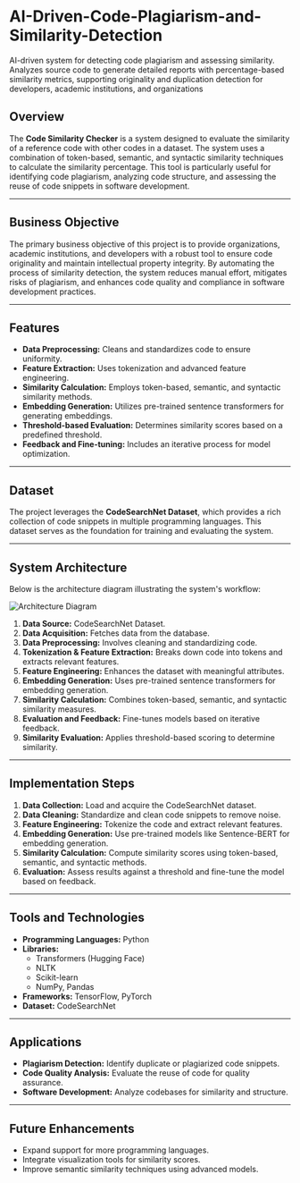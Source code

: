 # AI-Driven-Code-Plagiarism-and-Similarity-Detection
AI-driven system for detecting code plagiarism and assessing similarity. Analyzes source code to generate detailed reports with percentage-based similarity metrics, supporting originality and duplication detection for developers, academic institutions, and organizations

## Overview
The **Code Similarity Checker** is a system designed to evaluate the similarity of a reference code with other codes in a dataset. The system uses a combination of token-based, semantic, and syntactic similarity techniques to calculate the similarity percentage. This tool is particularly useful for identifying code plagiarism, analyzing code structure, and assessing the reuse of code snippets in software development.

---

## Business Objective
The primary business objective of this project is to provide organizations, academic institutions, and developers with a robust tool to ensure code originality and maintain intellectual property integrity. By automating the process of similarity detection, the system reduces manual effort, mitigates risks of plagiarism, and enhances code quality and compliance in software development practices.

---

## Features
- **Data Preprocessing:** Cleans and standardizes code to ensure uniformity.
- **Feature Extraction:** Uses tokenization and advanced feature engineering.
- **Similarity Calculation:** Employs token-based, semantic, and syntactic similarity methods.
- **Embedding Generation:** Utilizes pre-trained sentence transformers for generating embeddings.
- **Threshold-based Evaluation:** Determines similarity scores based on a predefined threshold.
- **Feedback and Fine-tuning:** Includes an iterative process for model optimization.

---

## Dataset
The project leverages the **CodeSearchNet Dataset**, which provides a rich collection of code snippets in multiple programming languages. This dataset serves as the foundation for training and evaluating the system.

---

## System Architecture
Below is the architecture diagram illustrating the system's workflow:

![Architecture Diagram](WhatsApp_Image_2024-12-28_at_10.50.17_AM.jpeg)

1. **Data Source:** CodeSearchNet Dataset.
2. **Data Acquisition:** Fetches data from the database.
3. **Data Preprocessing:** Involves cleaning and standardizing code.
4. **Tokenization & Feature Extraction:** Breaks down code into tokens and extracts relevant features.
5. **Feature Engineering:** Enhances the dataset with meaningful attributes.
6. **Embedding Generation:** Uses pre-trained sentence transformers for embedding generation.
7. **Similarity Calculation:** Combines token-based, semantic, and syntactic similarity measures.
8. **Evaluation and Feedback:** Fine-tunes models based on iterative feedback.
9. **Similarity Evaluation:** Applies threshold-based scoring to determine similarity.

---

## Implementation Steps
1. **Data Collection:** Load and acquire the CodeSearchNet dataset.
2. **Data Cleaning:** Standardize and clean code snippets to remove noise.
3. **Feature Engineering:** Tokenize the code and extract relevant features.
4. **Embedding Generation:** Use pre-trained models like Sentence-BERT for embedding generation.
5. **Similarity Calculation:** Compute similarity scores using token-based, semantic, and syntactic methods.
6. **Evaluation:** Assess results against a threshold and fine-tune the model based on feedback.

---

## Tools and Technologies
- **Programming Languages:** Python
- **Libraries:**
  - Transformers (Hugging Face)
  - NLTK
  - Scikit-learn
  - NumPy, Pandas
- **Frameworks:** TensorFlow, PyTorch
- **Dataset:** CodeSearchNet

---

## Applications
- **Plagiarism Detection:** Identify duplicate or plagiarized code snippets.
- **Code Quality Analysis:** Evaluate the reuse of code for quality assurance.
- **Software Development:** Analyze codebases for similarity and structure.

---



## Future Enhancements
- Expand support for more programming languages.
- Integrate visualization tools for similarity scores.
- Improve semantic similarity techniques using advanced models.




